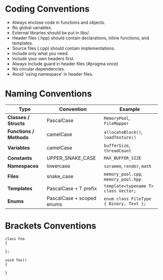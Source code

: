 # Coding Conventions

- Always enclose code in functions and objects.
- No global variables.
- External libraries should be put in libs/.
- Header files (.hpp) should contain declarations, inline functions, and templates.
- Source files (.cpp) should contain implementations.
- Include only what you need.
- Include your own headers first.
- Always include guard in header files (#pragma once)
- No circular dependencies.
- Avoid 'using namespace' in header files.

# Naming Conventions

| Type                    | Convention                | Example                                 |
| ----------------------- | ------------------------- | --------------------------------------- |
| **Classes / Structs**   | PascalCase                | `MemoryPool`, `FileMapper`              |
| **Functions / Methods** | camelCase                 | `allocateBlock()`, `loadTexture()`      |
| **Variables**           | camelCase                 | `bufferSize`, `threadCount`             |
| **Constants**           | UPPER_SNAKE_CASE          | `MAX_BUFFER_SIZE`                       |
| **Namespaces**          | lowercase                 | `soramem`, `render`, `math`             |
| **Files**               | snake_case                | `memory_pool.cpp`, `memory_pool.hpp`    |
| **Templates**           | PascalCase + T prefix     | `template<typename T> class Vector;`    |
| **Enums**               | PascalCase + scoped enums | `enum class FileType { Binary, Text };` |

# Brackets Conventions

```
class Foo
{
  
};

void foo()
{

}
```
